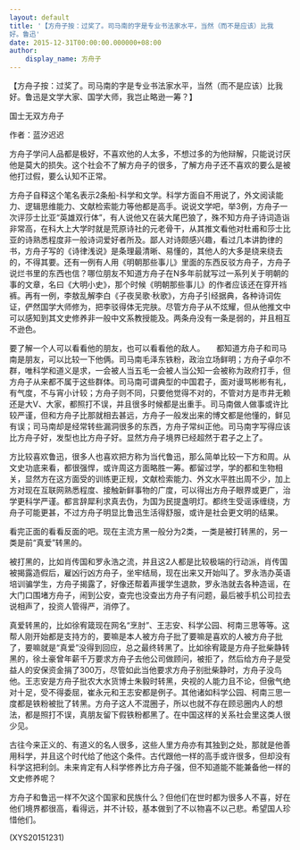 ```yaml
---
layout: default
title: '【方舟子按：过奖了。司马南的字是专业书法家水平，当然（而不是应该）比我
好。鲁迅'
date: 2015-12-31T00:00:00.000000+08:00
author:
    display_name: 方舟子
---
```


【方舟子按：过奖了。司马南的字是专业书法家水平，当然（而不是应该）比我好。鲁迅是文学大家、国学大师，我岂止略逊一筹？】

国士无双方舟子

作者：蓝汐迟迟

方舟子学问人品都是极好，不喜欢他的人太多，不想过多的为他辩解，只能说讨厌他是莫大的损失。这个社会不了解方舟子的很多，了解方舟子还不喜欢的要么是被他打过假，要么认知不正常。

方舟子自释这个笔名表示2条船-科学和文学。科学方面自不用说了，外文阅读能力、逻辑思维能力、文献检索能力等他都是高手。说说文学吧，举3例，方舟子一次评莎士比亚“英雄双行体”，有人说他又在装大尾巴狼了，殊不知方舟子诗词造诣非常高，在科大上大学时就是荒原诗社的元老骨干，从其推文看他对杜甫和莎士比亚的诗熟悉程度非一般诗词爱好者所及。鄙人对诗颇感兴趣，看过几本讲韵律的书，方舟子写的《诗律浅说》是条理最清晰、易懂的，其他人的大多是绕来绕去的，不得其要。还有一例有人用《明朝那些事儿》里面的东西反驳方舟子，方舟子说烂书里的东西也信？哪位朋友不知道方舟子在N多年前就写过一系列关于明朝的事的文章，名曰《大明小史》，那个时候《明朝那些事儿》的作者应该还在穿开裆裤。再有一例，李敖乱解李白《子夜吴歌·秋歌》，方舟子引经据典，各种诗词佐证，俨然国学大师修为，把李驳得体无完肤。尽管方舟子从不炫耀，但从他推文中可以感知到其文史修养非一般中文系教授能及。两条舟没有一条是弱的，并且相互不逊色。

要了解一个人可以看看他的朋友，也可以看看他的敌人。　　都知道方舟子和司马南是朋友，可以比较一下他俩。司马南毛泽东铁粉，政治立场鲜明；方舟子卓尔不群，唯科学和道义是求，一会被人当五毛一会被人当公知一会被称为政府打手，但方舟子从来都不属于这些群体。司马南可谓典型的中国君子，面对谩骂彬彬有礼，有气度，不与宵小计较；方舟子则不同，只要他觉得不对的，不管对方是市井无赖还是大V、大家，都照打不误，并且很多时候都是出重手。司马南做人做事或许比较严谨，但和方舟子比那就相去甚远，方舟子一般发出来的博文都是他懂的，鲜见有误；司马南却是经常转些漏洞很多的东西，方舟子常纠正他。司马南字写得应该比方舟子好，发型也比方舟子好。显然方舟子境界已经超然于君子之上了。

方比较喜欢鲁迅，很多人也喜欢把方称为当代鲁迅，那么简单比较一下方和周。从文史功底来看，都很强悍，或许周这方面略胜一筹。都留过学，学的都和生物相关，显然方在这方面受的训练更正规，文献检索能力、外文水平胜出周不少，加上方对现在互联网熟悉程度、接触新鲜事物的广度，可以得出方舟子眼界或更广，治学更科学严谨。都言辞犀利求真去伪，为国为民提盏明灯。都终生受谣诼缠绕，方舟子可能更甚，不过方舟子明显比鲁迅生活得舒服，或许是社会更文明的结果。

看完正面的看看反面的吧。现在主流方黑一般分为2类，一类是被打转黑的，另一类是前“真爱”转黑的。

被打黑的，比如肖传国和罗永浩之流，并且这2人都是比较极端的行动派，肖传国被揭露造假后，雇凶行凶方舟子，坐牢结局，现在出来又开始叫了。罗永浩办英语培训骗学生，方舟子揭露了，好像还帮着声援学生退款，罗永浩就去各种造谣，在大门口围堵方舟子，闹到公安，查完也没查出方舟子有问题，最后被手机公司拉去说相声了，投资人管得严，消停了。

真爱转黑的，比如徐宥箴现在网名“烹肘”、王志安、科学公园、柯南三思等等。这帮人刚开始都是支持方的，要嘛是本人被方舟子批了要嘛是喜欢的人被方舟子批了，要嘛就是“真爱”没得到回应，总之最终转黑了。比如徐宥箴是方舟子批柴静转黑的，徐土豪曾年薪千万要求方舟子去他公司做顾问，被拒了，然后给方舟子是受益人的安保资金捐了300万，尽管如此当他要求方舟子别批柴静时，方舟子没鸟他。王志安是方舟子批农大水货博士朱毅时转黑，央视的人能力且不论，但傲气绝对十足，受不得委屈，崔永元和王志安都是例子。其他诸如科学公园、柯南三思一度都是铁粉被批了转黑。方舟子这人不混圈子，所以也就不存在顾忌圈内人的想法，都是照打不误，真朋友留下假铁粉都黑了。在中国这样的关系社会里这类人很少见。

古往今来正义的、有道义的名人很多，这些人里方舟亦有其独到之处，那就是他善用科学，并且这个时代给了他这个条件。古代跟他一样的高手或许很多，但却没有科学这把利剑。未来肯定有人科学修养比方舟子强，但不知道能不能兼备他一样的文史修养呢？

方舟子和鲁迅一样不欠这个国家和民族什么？但他们在世时都为很多人不喜，好在他们境界都很高，看得远，并不计较，基本做到了不以物喜不以己悲。希望国人珍惜他们。

(XYS20151231)

